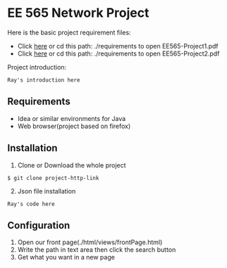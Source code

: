 # EE 565 Network Project



Here is the basic project requirement files:

- Click [here](/requirements/EE565-Project1.pdf) or cd this path: ./requirements to open EE565-Project1.pdf
- Click [here](/requirements/EE565-Project2.pdf) or cd this path: ./requirements to open EE565-Project2.pdf

Project introduction:

```
Ray's introduction here
```


## Requirements

- Idea or similar environments for Java
- Web browser(project based on firefox)

## Installation

1. Clone or Download the whole project

```
$ git clone project-http-link
```

2. Json file installation

```
Ray's code here
```

## Configuration

1. Open our front page(./html/views/frontPage.html)
2. Write the path in text area then click the search button
3. Get what you want in a new page
